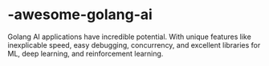 # -awesome-golang-ai
Golang AI applications have incredible potential. With unique features like inexplicable speed, easy debugging, concurrency, and excellent libraries for ML, deep learning, and reinforcement learning.
